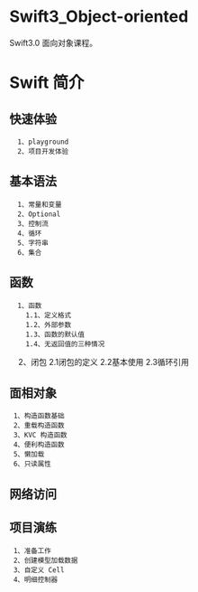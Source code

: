 # Swift3_Object-oriented
Swift3.0 面向对象课程。

# Swift 简介
   ## 快速体验
      1、playground
      2、项目开发体验
   ## 基本语法
      1、常量和变量
      2、Optional
      3、控制流
      4、循环
      5、字符串
      6、集合
   ## 函数
      1、函数
        1.1、定义格式
        1.2、外部参数
        1.3、函数的默认值
        1.4、无返回值的三种情况
      2、闭包
        2.1闭包的定义
        2.2基本使用
        2.3循环引用
  ## 面相对象
     1、构造函数基础
     2、重载构造函数
     3、KVC 构造函数
     4、便利构造函数
     5、懒加载
     6、只读属性
  ## 网络访问
  ## 项目演练
     1、准备工作
     2、创建模型加载数据
     3、自定义 Cell
     4、明细控制器
